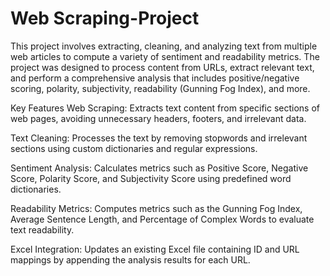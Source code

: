 # Web Scraping-Project

This project involves extracting, cleaning, and analyzing text from multiple web articles to compute a variety of sentiment and readability metrics. The project was designed to process content from URLs, extract relevant text, and perform a comprehensive analysis that includes positive/negative scoring, polarity, subjectivity, readability (Gunning Fog Index), and more.

Key Features
Web Scraping: Extracts text content from specific sections of web pages, avoiding unnecessary headers, footers, and irrelevant data.

Text Cleaning: Processes the text by removing stopwords and irrelevant sections using custom dictionaries and regular expressions.

Sentiment Analysis: Calculates metrics such as Positive Score, Negative Score, Polarity Score, and Subjectivity Score using predefined word dictionaries.

Readability Metrics: Computes metrics such as the Gunning Fog Index, Average Sentence Length, and Percentage of Complex Words to evaluate text readability.

Excel Integration: Updates an existing Excel file containing ID and URL mappings by appending the analysis results for each URL.
